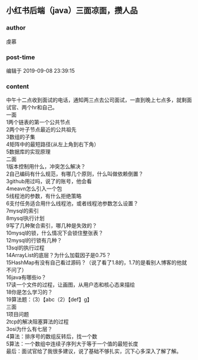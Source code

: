 ## 小红书后端（java）三面凉面，攒人品
### author 
虔慕
### post-time 

编辑于  2019-09-08 23:39:15
### content 
<div class="post-topic-des nc-post-content">
 <div>
  中午十二点收到面试的电话，通知两三点去公司面试，一直到晚上七点多，就剩面试官、两个hr和自己。
 </div>
 <div>
  一面
 </div>
 <div>
  1两个链表的第一个公共节点
 </div>
 <div>
  2两个叶子节点最近的公共祖先
 </div>
 <div>
  3数组的子集
 </div>
 <div>
  4矩阵中的最短路径(从左上角到右下角）
 </div>
 <div>
  5数据库的实现原理
 </div>
 <div>
  二面
 </div>
 <div>
  1版本控制用什么，冲突怎么解决？
 </div>
 <div>
  2自己编码有什么规范，有哪几个原则，什么叫做依赖倒置？
 </div>
 <div>
  3github用过吗，说了的账号，他会看
 </div>
 <div>
  4meavn怎么引入一个包
 </div>
 <div>
  5线程池的参数，有什么拒绝策略
 </div>
 <div>
  6支付任务适合用什么线程池，或者线程池参数怎么设置？
 </div>
 <div>
  7mysql的索引
 </div>
 <div>
  8mysql执行计划
 </div>
 <div>
  9写了几种聚合索引，哪几种是失效的？
 </div>
 <div>
  10mysql的锁，什么情况下会锁住整张表？
 </div>
 <div>
  12mysql的行锁有几种？
 </div>
 <div>
  13sql的执行过程
 </div>
 <div>
  14ArrayList的底层？为什么加载因子是0.75？
 </div>
 <div>
  15HashMap有没有自己看过源码？（说了看了1.8的，1.7的是看别人博客的他就不问了）
 </div>
 <div>
  16java有哪些io？
 </div>
 <div>
  17读一个文件的过程，让画图，从用户态和核心态来描绘
 </div>
 <div>
  18你是怎么学习的？
 </div>
 <div>
  19算法题：（3）【abc（2）【def】g】
 </div>
 <div>
  三面
 </div>
 <div>
  1项目问题
 </div>
 <div>
  2tcp的解决阻塞算法的过程
 </div>
 <div>
  3osi为什么有七层？
 </div>
 <div>
  4算法：排序号的数组反转后，找一个数
 </div>
 <div>
  5算法：一个数组中连续子序列大于等于一个值的最短长度
 </div>
 <div>
  最后：面试官给了我很多建议，说了基础不够扎实，沉下心多深入了解了解。
 </div>
 <div>
  <br/>
 </div>
</div>
